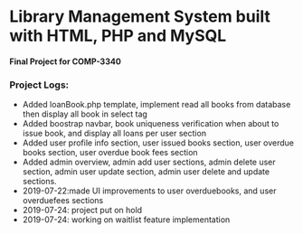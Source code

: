 
# Library Management System built with HTML, PHP and MySQL
#### Final Project for COMP-3340




### Project Logs:
* Added loanBook.php template, implement read all books from database then display all book in select tag 
* Added boostrap navbar, book uniqueness verification when about to issue book, and display all loans per user section
* Added user profile info section, user issued books section, user overdue books section, user overdue book fees section
* Added admin overview, admin add user sections, admin delete user section, admin user update section, admin user delete and update sections.
* 2019-07-22:made UI improvements to user overduebooks, and user overduefees sections
* 2019-07-24: project put on hold
* 2019-07-24: working on waitlist feature implementation
